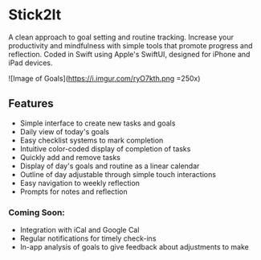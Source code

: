 

# Stick2It

A clean approach to goal setting and routine tracking. Increase your productivity and mindfulness with simple tools that promote progress and reflection. Coded in Swift using Apple's SwiftUI, designed for iPhone and iPad devices.

![Image of Goals](https://i.imgur.com/ryO7kth.png =250x)

## Features
 - Simple interface to create new tasks and goals
 - Daily view of today's goals
 - Easy checklist systems to mark completion
 - Intuitive color-coded display of completion of tasks
 - Quickly add and remove tasks
 - Display of day's goals and routine as a linear calendar
 - Outline of day adjustable through simple touch interactions
 - Easy navigation to weekly reflection
 - Prompts for notes and reflection

### Coming Soon:
 - Integration with iCal and Google Cal
 - Regular notifications for timely check-ins
 - In-app analysis of goals to give feedback about adjustments to make
